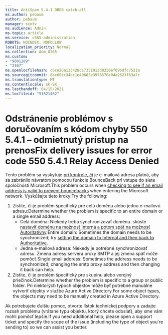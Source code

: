 ```yaml
---
title: AntiSpam 5.4.1 DBEB catch-all
ms.author: pebaum
author: pebaum
manager: scotv
ms.audience: Admin
ms.topic: article
ms.service: o365-administration
ROBOTS: NOINDEX, NOFOLLOW
localization_priority: Normal
ms.collection: Adm_O365
ms.custom:
- "9001209"
- "3167"
ms.openlocfilehash: c6ce26a133428dc7351912d8250ef096dfc7521a
ms.sourcegitcommit: 8bc60ec34bc1e40685e3976576e04a2623f63a7c
ms.translationtype: MT
ms.contentlocale: sk-SK
ms.lasthandoff: 04/15/2021
ms.locfileid: "51821462"
---
```

# <a name="fix-delivery-issues-for-error-code-550-541-relay-access-denied"></a><span data-ttu-id="e8aaa-102">Odstránenie problémov s doručovaním s kódom chyby 550 5.4.1 – odmietnutý prístup na prenos</span><span class="sxs-lookup"><span data-stu-id="e8aaa-102">Fix delivery issues for error code 550 5.4.1 Relay Access Denied</span></span>

<span data-ttu-id="e8aaa-103">Tento problém sa vyskytuje [pri kontrole, či](https://docs.microsoft.com/exchange/mail-flow-best-practices/use-directory-based-edge-blocking) je e-mailová adresa platná, aby sa zabránilo návratom pomocou funkcie BounceBack pri vstupe do siete spoločnosti Microsoft.</span><span class="sxs-lookup"><span data-stu-id="e8aaa-103">This problem occurs when [checking to see if an email address is valid to prevent bouncebacks](https://docs.microsoft.com/exchange/mail-flow-best-practices/use-directory-based-edge-blocking) when entering the Microsoft network.</span></span> <span data-ttu-id="e8aaa-104">Vyskúšajte tieto kroky:</span><span class="sxs-lookup"><span data-stu-id="e8aaa-104">Try the following:</span></span>

1. <span data-ttu-id="e8aaa-105">Zistite, či je problém špecifický pre celú doménu alebo jednu e-mailovú adresu:</span><span class="sxs-lookup"><span data-stu-id="e8aaa-105">Determine whether the problem is specific to an entire domain or a single email address:</span></span>
    - <span data-ttu-id="e8aaa-106">Celá doména: Niekedy treba synchronizovať doménu. skúste [nastaviť doménu na možnosť Interná a potom späť na možnosť Autoritatívny](https://docs.microsoft.com/exchange/mail-flow-best-practices/manage-accepted-domains/manage-accepted-domains).</span><span class="sxs-lookup"><span data-stu-id="e8aaa-106">Entire domain: Sometimes the domain needs to be synchronized; try [setting the domain to Internal and then back to Authoritative](https://docs.microsoft.com/exchange/mail-flow-best-practices/manage-accepted-domains/manage-accepted-domains).</span></span>
    - <span data-ttu-id="e8aaa-107">Jedna e-mailová adresa: Niekedy je potrebné synchronizovať adresu. Zmena adresy servera proxy SMTP a jej zmena späť môže pomôcť.</span><span class="sxs-lookup"><span data-stu-id="e8aaa-107">Single email address: Sometimes the address needs to be synchronized; changing the smtp proxy address and then changing it back can help.</span></span>
2. <span data-ttu-id="e8aaa-108">Zistite, či je problém špecifický pre skupinu alebo verejný priečinok.</span><span class="sxs-lookup"><span data-stu-id="e8aaa-108">Determine whether the problem is specific to a group or public folder.</span></span> <span data-ttu-id="e8aaa-109">Pri niektorých typoch objektov môže byť potrebné manuálne vytvoriť objekty v službe Azure Active Directory.</span><span class="sxs-lookup"><span data-stu-id="e8aaa-109">For some object types, the objects may need to be manually created in Azure Active Directory.</span></span>

<span data-ttu-id="e8aaa-110">Ak potrebujete ďalšiu pomoc, otvorte lístok technickej podpory a zadajte rozsah problému (vrátane typu objektu, ktorý chcete odoslať), aby sme vám mohli pomôcť lepšie.</span><span class="sxs-lookup"><span data-stu-id="e8aaa-110">If you need additional help, please open a support ticket and specify the scope of the issue (including the type of object you're sending to) so we can assist you better.</span></span>